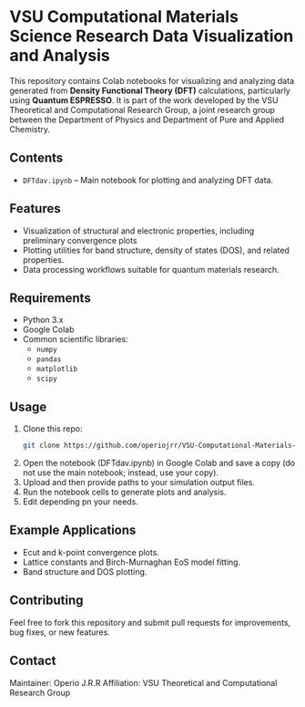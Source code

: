 # VSU Computational Materials Science Research Data Visualization and Analysis

This repository contains Colab notebooks for visualizing and analyzing data generated from **Density Functional Theory (DFT)** calculations, particularly using **Quantum ESPRESSO**. It is part of the work developed by the VSU Theoretical and Computational Research Group, a joint research group between the Department of Physics and Department of Pure and Applied Chemistry.

## Contents

- `DFTdav.ipynb` – Main notebook for plotting and analyzing DFT data.

## Features

- Visualization of structural and electronic properties, including preliminary convergence plots
- Plotting utilities for band structure, density of states (DOS), and related properties.
- Data processing workflows suitable for quantum materials research.

## Requirements

- Python 3.x
- Google Colab
- Common scientific libraries:
  - `numpy`
  - `pandas`
  - `matplotlib`
  - `scipy`

## Usage

1. Clone this repo:
   ```bash
   git clone https://github.com/operiojrr/VSU-Computational-Materials-Science-Research-Data-Visualization-and-Analysis.git
2. Open the notebook (DFTdav.ipynb) in Google Colab and save a copy (do not use the main notebook; instead, use your copy).
3. Upload and then provide paths to your simulation output files.
4. Run the notebook cells to generate plots and analysis.
5. Edit depending pn your needs.

## Example Applications
 - Ecut and k-point convergence plots.
 - Lattice constants and Birch-Murnaghan EoS model fitting.
 - Band structure and DOS plotting.

## Contributing

Feel free to fork this repository and submit pull requests for improvements, bug fixes, or new features.

## Contact

Maintainer: Operio J.R.R
Affiliation: VSU Theoretical and Computational Research Group
